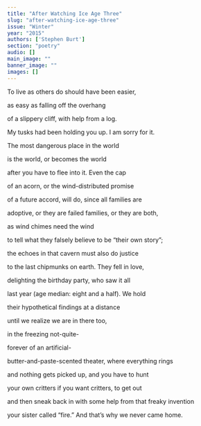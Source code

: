 ```yaml
---
title: "After Watching Ice Age Three"
slug: "after-watching-ice-age-three"
issue: "Winter"
year: "2015"
authors: ['Stephen Burt']
section: "poetry"
audio: []
main_image: ""
banner_image: ""
images: []
---
```

To live as others do should have been easier,

 as easy as falling off the overhang

 of a slippery cliff, with help from a log.

 My tusks had been holding you up. I am sorry for it.

 The most dangerous place in the world

 is the world, or becomes the world

 after you have to flee into it. Even the cap

 of an acorn, or the wind-distributed promise

 of a future accord, will do, since all families are

 adoptive, or they are failed families, or they are both,

 as wind chimes need the wind

 to tell what they falsely believe to be “their own story”;

 the echoes in that cavern must also do justice

 to the last chipmunks on earth. They fell in love,

 delighting the birthday party, who saw it all

 last year (age median: eight and a half). We hold

 their hypothetical findings at a distance

 until we realize we are in there too,

 in the freezing not-quite-

 forever of an artificial-

 butter-and-paste-scented theater, where everything rings

 and nothing gets picked up, and you have to hunt

 your own critters if you want critters, to get out

 and then sneak back in with some help from that freaky invention

 your sister called “fire.” And that’s why we never came home.

